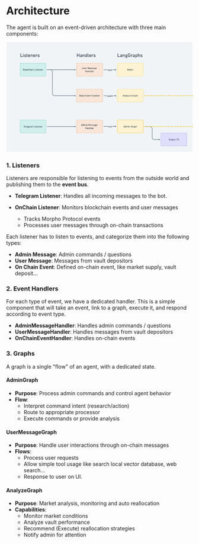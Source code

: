 # Architecture

The agent is built on an event-driven architecture with three main components:

![](./docs/listener-handlers-graph.png)

### 1. Listeners
Listeners are responsible for listening to events from the outside world and publishing them to the **event bus**.

- **Telegram Listener**: Handles all incoming messages to the bot.

- **OnChain Listener**: Monitors blockchain events and user messages
  - Tracks Morpho Protocol events
  - Processes user messages through on-chain transactions

Each listener has to listen to events, and categorize them into the following types:

- **Admin Message**: Admin commands / questions
- **User Message**: Messages from vault depositors
- **On Chain Event**: Defined on-chain event, like market supply, vault deposit...

### 2. Event Handlers

For each type of event, we have a dedicated handler. This is a simple component that will take an event, link to a graph, execute it, and respond according to event type.

- **AdminMessageHandler**: Handles admin commands / questions
- **UserMessageHandler**: Handles messages from vault depositors
- **OnChainEventHandler**: Handles on-chain events

### 3. Graphs

A graph is a single "flow" of an agent, with a dedicated state.

#### AdminGraph
- **Purpose**: Process admin commands and control agent behavior
- **Flow**:
  - Interpret command intent (research/action)
  - Route to appropriate processor
  - Execute commands or provide analysis


#### UserMessageGraph 
- **Purpose**: Handle user interactions through on-chain messages
- **Flows**:
  - Process user requests
  - Allow simple tool usage like search local vector database, web search...
  - Response to user on UI.

#### AnalyzeGraph
- **Purpose**: Market analysis, monitoring and auto reallocation
- **Capabilities**:
  - Monitor market conditions
  - Analyze vault performance
  - Recommend (Execute) reallocation strategies
  - Notify admin for attention

